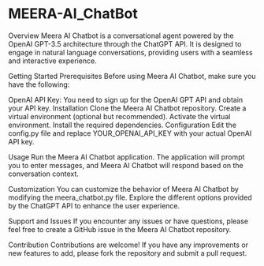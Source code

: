 # MEERA-AI_ChatBot
Overview
Meera AI Chatbot is a conversational agent powered by the OpenAI GPT-3.5 architecture through the ChatGPT API. It is designed to engage in natural language conversations, providing users with a seamless and interactive experience.

Getting Started
Prerequisites
Before using Meera AI Chatbot, make sure you have the following:

OpenAI API Key: You need to sign up for the OpenAI GPT API and obtain your API key.
Installation
Clone the Meera AI Chatbot repository.
Create a virtual environment (optional but recommended).
Activate the virtual environment.
Install the required dependencies.
Configuration
Edit the config.py file and replace YOUR_OPENAI_API_KEY with your actual OpenAI API key.

Usage
Run the Meera AI Chatbot application. The application will prompt you to enter messages, and Meera AI Chatbot will respond based on the conversation context.

Customization
You can customize the behavior of Meera AI Chatbot by modifying the meera_chatbot.py file. Explore the different options provided by the ChatGPT API to enhance the user experience.

Support and Issues
If you encounter any issues or have questions, please feel free to create a GitHub issue in the Meera AI Chatbot repository.

Contribution
Contributions are welcome! If you have any improvements or new features to add, please fork the repository and submit a pull request.
